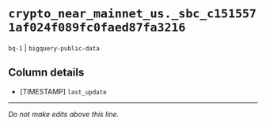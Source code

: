 # `crypto_near_mainnet_us._sbc_c1515571af024f089fc0faed87fa3216`
`bq-1` | `bigquery-public-data`

## Column details
* [TIMESTAMP] `last_update`

-------------------------------------------------------------------------------
*Do not make edits above this line.*
